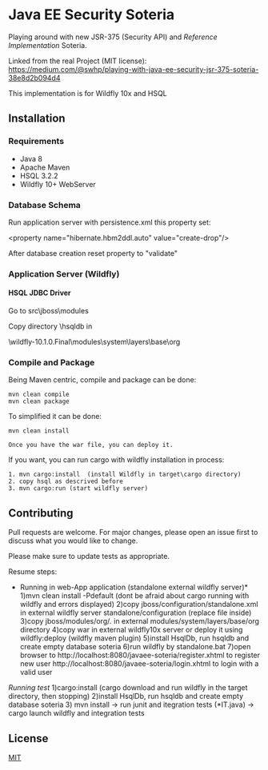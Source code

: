 # Java EE Security Soteria

Playing around with new JSR-375 (Security API) and _Reference Implementation_ Soteria.

Linked from the real Project (MIT license):
https://medium.com/@swhp/playing-with-java-ee-security-jsr-375-soteria-38e8d2b094d4

This implementation is for Wildfly 10x and HSQL

## Installation

### Requirements
* Java 8
* Apache Maven
* HSQL 3.2.2
* Wildfly 10+ WebServer

### Database Schema
Run application server with persistence.xml this property set:

 &lt;property name="hibernate.hbm2ddl.auto" value="create-drop"/&gt;

After database creation reset property to "validate"


### Application Server (Wildfly)

#### HSQL JDBC Driver

Go to src\jboss\modules

Copy directory \hsqldb in

\wildfly-10.1.0.Final\modules\system\layers\base\org



### Compile and Package
Being Maven centric, compile and package can be done:

```
mvn clean compile
mvn clean package
```

To simplified it can be done:

```
mvn clean install

Once you have the war file, you can deploy it.

```
If you want, you can run cargo with wildfly installation in process:

```
1. mvn cargo:install  (install Wildfly in target\cargo directory)
2. copy hsql as descrived before
3. mvn cargo:run (start wildfly server)
```

## Contributing
Pull requests are welcome. For major changes, please open an issue first to discuss what you would
like to change.

Please make sure to update tests as appropriate.

Resume steps:

* Running in web-App application (standalone external wildfly server)*
1)mvn clean install -Pdefault (dont be afraid about cargo running with wildfly and errors displayed)
2)copy jboss/configuration/standalone.xml in external wildfly server standalone/configuration (replace file inside)
3)copy jboss/modules/org/*.* in external modules/system/layers/base/org directory
4)copy war in external wildfly10x server or deploy it using wildfly:deploy (wildfly maven plugin)
5)install HsqlDb, run hsqldb and create empty database soteria
6)run wildfly by standalone.bat
7)open browser to
http://localhost:8080/javaee-soteria/register.xhtml to register new user
http://localhost:8080/javaee-soteria/login.xhtml to login with a valid user

*Running test*
1)cargo:install (cargo download and run wildfly in the target directory, then stopping)
2)install HsqlDb, run hsqldb and create empty database soteria
3) mvn install -> run junit and itegration tests (*IT.java) -> cargo launch wildfly and integration tests

## License
[MIT](https://choosealicense.com/licenses/mit/)
